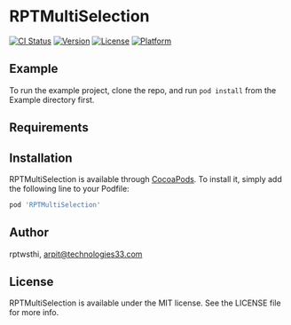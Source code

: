 # RPTMultiSelection

[![CI Status](https://img.shields.io/travis/rptwsthi/RPTMultiSelection.svg?style=flat)](https://travis-ci.org/rptwsthi/RPTMultiSelection)
[![Version](https://img.shields.io/cocoapods/v/RPTMultiSelection.svg?style=flat)](https://cocoapods.org/pods/RPTMultiSelection)
[![License](https://img.shields.io/cocoapods/l/RPTMultiSelection.svg?style=flat)](https://cocoapods.org/pods/RPTMultiSelection)
[![Platform](https://img.shields.io/cocoapods/p/RPTMultiSelection.svg?style=flat)](https://cocoapods.org/pods/RPTMultiSelection)

## Example

To run the example project, clone the repo, and run `pod install` from the Example directory first.

## Requirements

## Installation

RPTMultiSelection is available through [CocoaPods](https://cocoapods.org). To install
it, simply add the following line to your Podfile:

```ruby
pod 'RPTMultiSelection'
```

## Author

rptwsthi, arpit@technologies33.com

## License

RPTMultiSelection is available under the MIT license. See the LICENSE file for more info.
